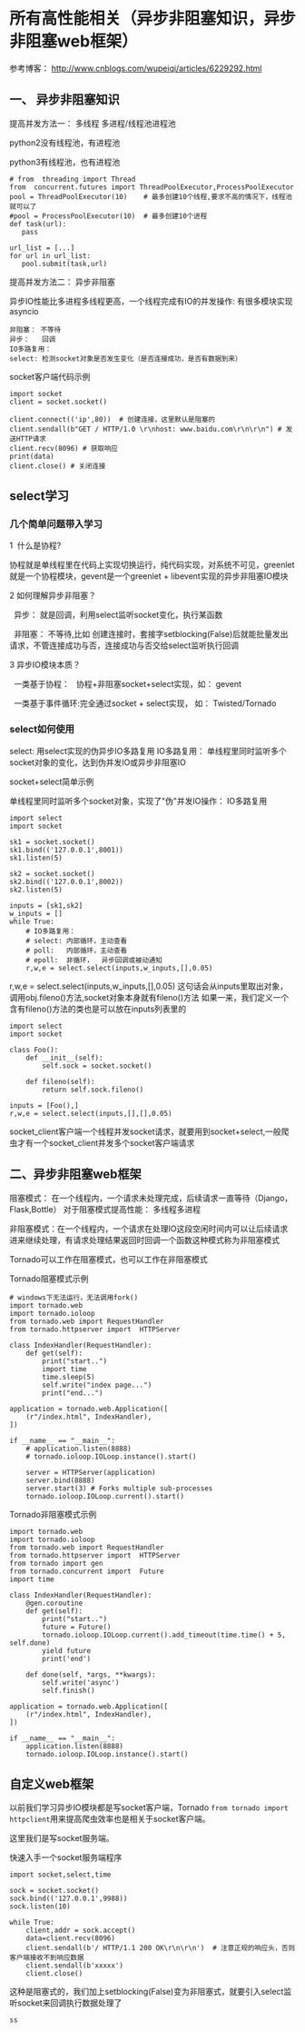 # 所有高性能相关（异步非阻塞知识，异步非阻塞web框架）

参考博客： http://www.cnblogs.com/wupeiqi/articles/6229292.html


## 一、 异步非阻塞知识

提高并发方法一： 多线程 多进程/线程池进程池

python2没有线程池，有进程池

python3有线程池，也有进程池

```
# from  threading import Thread
from  concurrent.futures import ThreadPoolExecutor,ProcessPoolExecutor
pool = ThreadPoolExecutor(10)    # 最多创建10个线程,要求不高的情况下，线程池就可以了
#pool = ProcessPoolExecutor(10)  # 最多创建10个进程
def task(url):
   pass
   
url_list = [...]
for url in url_list:
   pool.submit(task,url)
```

提高并发方法二： 异步非阻塞

异步IO性能比多进程多线程更高，一个线程完成有IO的并发操作: 有很多模块实现 asyncio 
```
非阻塞： 不等待
异步：   回调
IO多路复用：
select: 检测socket对象是否发生变化（是否连接成功，是否有数据到来）
```

socket客户端代码示例
```
import socket
client = socket.socket()

client.connect(('ip',80))  # 创建连接，这里默认是阻塞的
client.sendall(b"GET / HTTP/1.0 \r\nhost: www.baidu.com\r\n\r\n") # 发送HTTP请求
client.recv(8096) # 获取响应
print(data)
client.close() # 关闭连接
```

## select学习

### 几个简单问题带入学习

1  什么是协程?

协程就是单线程里在代码上实现切换运行，纯代码实现，对系统不可见，greenlet就是一个协程模块，gevent是一个greenlet + libevent实现的异步非阻塞IO模块
 
2 如何理解异步非阻塞？

   异步： 就是回调，利用select监听socket变化，执行某函数
   
   非阻塞： 不等待,比如 创建连接时，套接字setblocking(False)后就能批量发出请求，不管连接成功与否，连接成功与否交给select监听执行回调
   
3 异步IO模块本质？

   一类基于协程：   协程+非阻塞socket+select实现，如： gevent
   
   一类基于事件循环:完全通过socket + select实现， 如： Twisted/Tornado 

### select如何使用
select: 用select实现的伪异步IO多路复用
IO多路复用： 单线程里同时监听多个socket对象的变化，达到伪并发IO或异步非阻塞IO

socket+select简单示例

单线程里同时监听多个socket对象，实现了"伪"并发IO操作： IO多路复用
```
import select
import socket

sk1 = socket.socket()
sk1.bind(('127.0.0.1',8001))
sk1.listen(5)

sk2 = socket.socket()
sk2.bind(('127.0.0.1',8002))
sk2.listen(5)

inputs = [sk1,sk2]      
w_inputs = []
while True:
    # IO多路复用：
    # select: 内部循环，主动查看
    # poll:   内部循环，主动查看
    # epoll:  非循环，  异步回调或被动通知
    r,w,e = select.select(inputs,w_inputs,[],0.05)    

``` 

r,w,e = select.select(inputs,w_inputs,[],0.05) 这句话会从inputs里取出对象，调用obj.fileno()方法,socket对象本身就有fileno()方法
如果一来，我们定义一个含有fileno()方法的类也是可以放在inputs列表里的

```
import select
import socket

class Foo():
    def __init__(self):
        self.sock = socket.socket()

    def fileno(self):
        return self.sock.fileno()

inputs = [Foo(),]
r,w,e = select.select(inputs,[],[],0.05)
```

socket_client客户端一个线程并发socket请求，就要用到socket+select,一般爬虫才有一个socket_client并发多个socket客户端请求



## 二、异步非阻塞web框架



阻塞模式： 在一个线程内，一个请求未处理完成，后续请求一直等待（Django，Flask,Bottle）
          对于阻塞模式提高性能： 多线程多进程
          
非阻塞模式：在一个线程内，一个请求在处理IO这段空闲时间内可以让后续请求进来继续处理，有请求处理结果返回时回调一个函数这种模式称为非阻塞模式

Tornado可以工作在阻塞模式，也可以工作在非阻塞模式

Tornado阻塞模式示例

```
# windows下无法运行，无法调用fork()
import tornado.web
import tornado.ioloop
from tornado.web import RequestHandler
from tornado.httpserver import  HTTPServer

class IndexHandler(RequestHandler):
    def get(self):
        print("start..")
        import time
        time.sleep(5)
        self.write("index page...")
        print("end...")

application = tornado.web.Application([
    (r"/index.html", IndexHandler),
])

if __name__ == "__main__":
    # application.listen(8888)
    # tornado.ioloop.IOLoop.instance().start()

    server = HTTPServer(application)
    server.bind(8888)
    server.start(3) # Forks multiple sub-processes
    tornado.ioloop.IOLoop.current().start()
```



Tornado非阻塞模式示例
```
import tornado.web
import tornado.ioloop
from tornado.web import RequestHandler
from tornado.httpserver import  HTTPServer
from tornado import gen
from tornado.concurrent import  Future
import time

class IndexHandler(RequestHandler):
    @gen.coroutine
    def get(self):
        print("start..")
        future = Future()
        tornado.ioloop.IOLoop.current().add_timeout(time.time() + 5, self.done)
        yield future
        print('end')

    def done(self, *args, **kwargs):
        self.write('async')
        self.finish()

application = tornado.web.Application([
    (r"/index.html", IndexHandler),
])

if __name__ == "__main__":
    application.listen(8888)
    tornado.ioloop.IOLoop.instance().start()

```




## 自定义web框架
以前我们学习异步IO模块都是写socket客户端，Tornado `from tornado import httpclient`用来提高爬虫效率也是相关于socket客户端。

这里我们是写socket服务端。

快速入手一个socket服务端程序
```
import socket,select,time

sock = socket.socket()
sock.bind(('127.0.0.1',9988))
sock.listen(10)

while True:
    client,addr = sock.accept()
    data=client.recv(8096)
    client.sendall(b'/ HTTP/1.1 200 OK\r\n\r\n')  # 注意正规的响应头，否则客户端接收不到响应数据
    client.sendall(b'xxxxx')
    client.close()
```

这种是阻塞式的，我们加上setblocking(False)变为非阻塞式，就要引入select监听socket来回调执行数据处理了
```
ss
```

